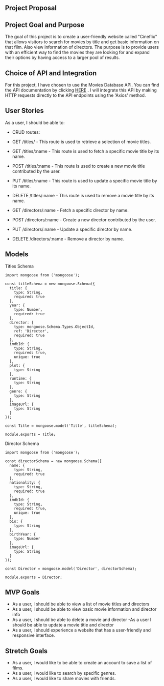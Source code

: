 ## Project Proposal
## Project Goal and Purpose
The goal of this project is to create a user-friendly website called "Cineflix" that allows visitors to search for movies by title and get basic information on that film. Also view information of directors. The purpose is to provide users with an efficient way to find the movies they are looking for and expand their options by having access to a larger pool of results.

## Choice of API and Integration
For this project, I have chosen to use the Movies Database API. You can find the API documentation by clicking [HERE](https://www.omdbapi.com/) . I will integrate this API by making HTTP requests directly to the API endpoints using the 'Axios' method.


## User Stories
As a user, I should be able to:

- CRUD routes:
- GET /titles/ - This route is used to retrieve a selection of movie titles.
- GET /titles/:name - This route is used to fetch a specific movie title by its name.
- POST /titles/:name - This route is used to create a new movie title contributed by the user.
- PUT /titles/:name - This route is used to update a specific movie title by its name.
- DELETE /titles/:name - This route is used to remove a movie title by its name.


- GET /directors/:name - Fetch a specific director by name.
- POST /directors/:name - Create a new director contributed by the user.
- PUT /directors/:name - Update a specific director by name.
- DELETE /directors/:name - Remove a director by name.

## Models
Titles Schema
```
import mongoose from ('mongoose');

const titleSchema = new mongoose.Schema({
  title: {
    type: String,
    required: true
  },
  year: {
    type: Number,
    required: true
  },
  director: {
    type: mongoose.Schema.Types.ObjectId,
    ref: 'Director',
    required: true
  },
  imdbId: {
    type: String,
    required: true,
    unique: true
  },
  plot: {
    type: String
  },
  runtime: {
    type: String
  },
  genre: {
    type: String
  },
  imageUrl: {
    type: String
  }
});

const Title = mongoose.model('Title', titleSchema);

module.exports = Title;

```
Director Schema
```
import mongoose from ('mongoose');

const directorSchema = new mongoose.Schema({
  name: {
    type: String,
    required: true
  },
  nationality: {
    type: String,
    required: true
  },
  imdbId: {
    type: String,
    required: true,
    unique: true
  },
  bio: {
    type: String
  },
  birthYear: {
    type: Number
  },
  imageUrl: {
    type: String
  }
});

const Director = mongoose.model('Director', directorSchema);

module.exports = Director;
```

## MVP Goals
- As a user, I should be able to view a list of movie titles and directors
- As a user, I should be able to view basic movie information and director info
- As a user, I should be able to delete a movie and director
-As a user I should be able to update a movie title and director
- As a user, I should experience a website that has a user-friendly and responsive interface.

## Stretch Goals
- As a user, I would like to be able to create an account to save a list of films.
- As a user, I would like to search by specific genres. 
- As a user, I would like to share movies with friends.


